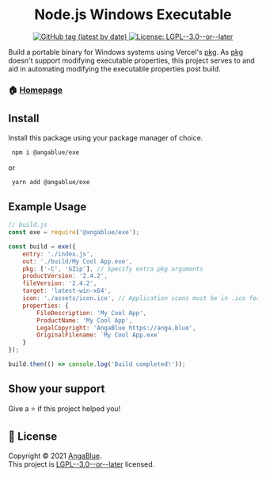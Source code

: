<h1 align="center">Node.js Windows Executable</h1>
<p align="center">
    <a href="https://github.com/AngaBlue/exe/packages/1108141" target="_blank">
  <img alt="GitHub tag (latest by date)" src="https://img.shields.io/github/v/tag/AngaBlue/exe?label=Version">
  </a>
  <a href="https://github.com/AngaBlue/exe/blob/master/LICENSE" target="_blank">
    <img alt="License: LGPL--3.0--or--later" src="https://img.shields.io/github/license/AngaBlue/exe?color=green" />
  </a>
</p>

Build a portable binary for Windows systems using Vercel's [pkg](https://www.npmjs.com/package/pkg).  As [pkg](https://www.npmjs.com/package/pkg) doesn't support modifying executable properties, this project serves to and aid in automating modifying the executable properties post build.

### 🏠 [Homepage](https://github.com/AngaBlue/exe)

## Install

Install this package using your package manager of choice.
```sh
 npm i @angablue/exe
```
or
```sh
 yarn add @angablue/exe
```

## Example Usage
```js
// build.js
const exe = require('@angablue/exe');

const build = exe({
    entry: './index.js',
    out: './build/My Cool App.exe',
    pkg: ['-C', 'GZip'], // Specify extra pkg arguments
    productVersion: '2.4.2',
    fileVersion: '2.4.2',
    target: 'latest-win-x64',
    icon: './assets/icon.ico', // Application icons must be in .ico format
    properties: {
        FileDescription: 'My Cool App',
        ProductName: 'My Cool App',
        LegalCopyright: 'AngaBlue https://anga.blue',
        OriginalFilename: `My Cool App.exe`
    }
});

build.then(() => console.log('Build completed!'));
```
## Show your support

Give a ⭐️ if this project helped you!

## 📝 License

Copyright © 2021 [AngaBlue](https://github.com/AngaBlue).<br />
This project is [LGPL--3.0--or--later](https://github.com/AngaBlue/exe/blob/master/LICENSE) licensed.
